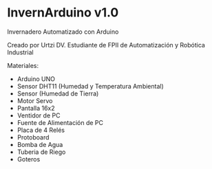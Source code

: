 # InvernArduino v1.0
Invernadero Automatizado con Arduino

Creado por Urtzi DV. Estudiante de FPII de Automatización y Robótica Industrial

Materiales:
- Arduino UNO
- Sensor DHT11 (Humedad y Temperatura Ambiental)
- Sensor (Humedad de Tierra)
- Motor Servo
- Pantalla 16x2
- Ventidor de PC
- Fuente de Alimentación de PC
- Placa de 4 Relés
- Protoboard
- Bomba de Agua
- Tuberia de Riego
- Goteros
